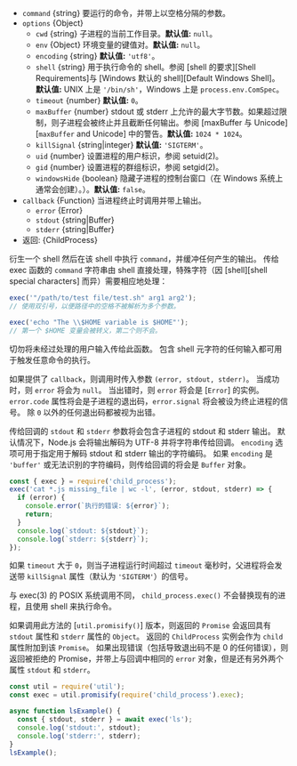 <!-- YAML
added: v0.1.90
changes:
  - version: v8.8.0
    pr-url: https://github.com/nodejs/node/pull/15380
    description: The `windowsHide` option is supported now.
-->

* `command` {string} 要运行的命令，并带上以空格分隔的参数。
* `options` {Object}
  * `cwd` {string} 子进程的当前工作目录。**默认值:** `null`。
  * `env` {Object} 环境变量的键值对。**默认值:** `null`。
  * `encoding` {string} **默认值:** `'utf8'`。
  * `shell` {string} 用于执行命令的 shell。参阅 [shell 的要求][Shell Requirements]与 [Windows 默认的 shell][Default Windows Shell]。
     **默认值:** UNIX 上是 `'/bin/sh'`，Windows 上是 `process.env.ComSpec`。
  * `timeout` {number} **默认值:** `0`。
  * `maxBuffer` {number} stdout 或 stderr 上允许的最大字节数。如果超过限制，则子进程会被终止并且截断任何输出。参阅 [maxBuffer 与 Unicode][`maxBuffer` and Unicode] 中的警告。**默认值:** `1024 * 1024`。
  * `killSignal` {string|integer} **默认值:** `'SIGTERM'`。
  * `uid` {number} 设置进程的用户标识，参阅 setuid(2)。
  * `gid` {number} 设置进程的群组标识，参阅 setgid(2)。
  * `windowsHide` {boolean} 隐藏子进程的控制台窗口（在 Windows 系统上通常会创建）。）。**默认值:** `false`。
* `callback` {Function} 当进程终止时调用并带上输出。
  * `error` {Error}
  * `stdout` {string|Buffer}
  * `stderr` {string|Buffer}
* 返回: {ChildProcess}

衍生一个 shell 然后在该 shell 中执行 `command`，并缓冲任何产生的输出。
传给 exec 函数的 `command` 字符串由 shell 直接处理，特殊字符（因 [shell][shell special characters] 而异）需要相应地处理：

```js
exec('"/path/to/test file/test.sh" arg1 arg2');
// 使用双引号，以便路径中的空格不被解析为多个参数。

exec('echo "The \\$HOME variable is $HOME"');
// 第一个 $HOME 变量会被转义，第二个则不会。
```

切勿将未经过处理的用户输入传给此函数。
包含 shell 元字符的任何输入都可用于触发任意命令的执行。

如果提供了 `callback`，则调用时传入参数 `(error, stdout, stderr)`。
当成功时，则 `error` 将会为 `null`。
当出错时，则 `error` 将会是 [`Error`] 的实例。
`error.code` 属性将会是子进程的退出码，`error.signal` 将会被设为终止进程的信号。
除 `0` 以外的任何退出码都被视为出错。

传给回调的 `stdout` 和 `stderr` 参数将会包含子进程的 stdout 和 stderr 输出。
默认情况下，Node.js 会将输出解码为 UTF-8 并将字符串传给回调。
`encoding` 选项可用于指定用于解码 stdout 和 stderr 输出的字符编码。
如果 `encoding` 是 `'buffer'` 或无法识别的字符编码，则传给回调的将会是 `Buffer` 对象。

```js
const { exec } = require('child_process');
exec('cat *.js missing_file | wc -l', (error, stdout, stderr) => {
  if (error) {
    console.error(`执行的错误: ${error}`);
    return;
  }
  console.log(`stdout: ${stdout}`);
  console.log(`stderr: ${stderr}`);
});
```

如果 `timeout` 大于 `0`，则当子进程运行时间超过 `timeout` 毫秒时，父进程将会发送带 `killSignal` 属性（默认为 `'SIGTERM'`）的信号。

与 exec(3) 的 POSIX 系统调用不同， `child_process.exec()` 不会替换现有的进程，且使用 shell 来执行命令。

如果调用此方法的 [`util.promisify()`] 版本，则返回的 `Promise` 会返回具有 `stdout` 属性和 `stderr` 属性的 `Object`。
返回的 `ChildProcess` 实例会作为 `child` 属性附加到该 `Promise`。
如果出现错误（包括导致退出码不是 0 的任何错误），则返回被拒绝的 Promise，并带上与回调中相同的 `error` 对象，但是还有另外两个属性 `stdout` 和 `stderr`。

```js
const util = require('util');
const exec = util.promisify(require('child_process').exec);

async function lsExample() {
  const { stdout, stderr } = await exec('ls');
  console.log('stdout:', stdout);
  console.log('stderr:', stderr);
}
lsExample();
```

